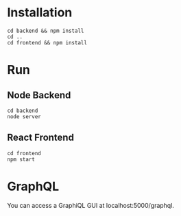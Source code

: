 # Installation
```shell
cd backend && npm install
cd ..
cd frontend && npm install
```

# Run

## Node Backend
```shell
cd backend
node server
```

## React Frontend
```shell
cd frontend
npm start
```

# GraphQL
You can access a GraphiQL GUI at localhost:5000/graphql.
